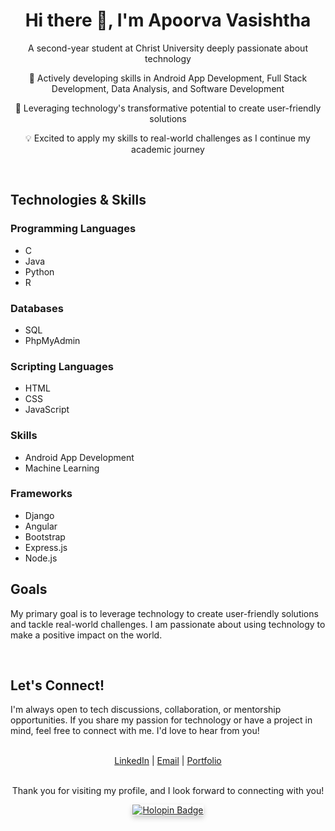 <div align="center">
  <h1>Hi there 👋, I'm Apoorva Vasishtha</h1>
  <p>A second-year student at Christ University deeply passionate about technology</p>
  <p>🚀 Actively developing skills in Android App Development, Full Stack Development, Data Analysis, and Software Development</p>
  <p>🌟 Leveraging technology's transformative potential to create user-friendly solutions</p>
  <p>💡 Excited to apply my skills to real-world challenges as I continue my academic journey</p>
</div>

<br>

## Technologies & Skills

### Programming Languages
- C
- Java
- Python
- R

### Databases
- SQL
- PhpMyAdmin

### Scripting Languages
- HTML
- CSS
- JavaScript

### Skills
- Android App Development
- Machine Learning

### Frameworks
- Django
- Angular
- Bootstrap
- Express.js
- Node.js

## Goals

My primary goal is to leverage technology to create user-friendly solutions and tackle real-world challenges. I am passionate about using technology to make a positive impact on the world.

<br>

## Let's Connect!

I'm always open to tech discussions, collaboration, or mentorship opportunities. If you share my passion for technology or have a project in mind, feel free to connect with me. I'd love to hear from you!

<br>

<div align="center">
  <a href="www.linkedin.com/in/apoorva-vasishtha-3000241b1">LinkedIn</a> | 
  <a href="mailto:apoorvavasishtha@gmail.com">Email</a> | 
  <a href="https://kaleidoscopic-quokka-d10008.netlify.app/">Portfolio</a>
</div>

<br>

<div align="center">
  <p>Thank you for visiting my profile, and I look forward to connecting with you!</p>
</div>

<div align="center">
  <a href="(https://holopin.me/apoorva240)](https://holopin.io/@apoorva240)">
    <img src="https://holopin.me/apoorva240" alt="Holopin Badge" style="box-shadow: 0 4px 8px 0 rgba(0,0,0,0.2); transition: 0.3s;">
  </a>
</div>
